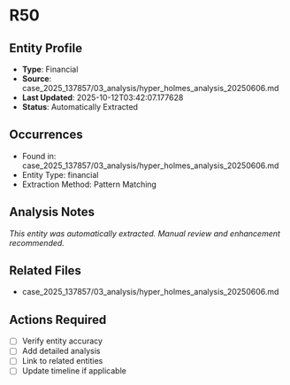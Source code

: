 # R50

## Entity Profile
- **Type**: Financial
- **Source**: case_2025_137857/03_analysis/hyper_holmes_analysis_20250606.md
- **Last Updated**: 2025-10-12T03:42:07.177628
- **Status**: Automatically Extracted

## Occurrences
- Found in: case_2025_137857/03_analysis/hyper_holmes_analysis_20250606.md
- Entity Type: financial
- Extraction Method: Pattern Matching

## Analysis Notes
*This entity was automatically extracted. Manual review and enhancement recommended.*

## Related Files
- case_2025_137857/03_analysis/hyper_holmes_analysis_20250606.md

## Actions Required
- [ ] Verify entity accuracy
- [ ] Add detailed analysis
- [ ] Link to related entities
- [ ] Update timeline if applicable

